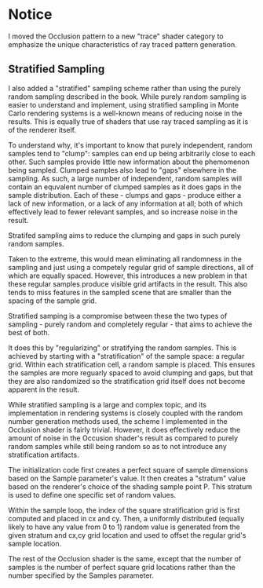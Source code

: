 # Notice

I moved the Occlusion pattern to a new "trace" shader category to emphasize the unique characteristics of ray traced pattern generation.

## Stratified Sampling

I also added a "stratified" sampling scheme rather than using the purely random sampling described in the book.
While purely random sampling is easier to understand and implement, using stratified sampling in Monte Carlo rendering systems is a well-known means of reducing noise in the results.
This is equally true of shaders that use ray traced sampling as it is of the renderer itself.

To understand why, it's important to know that purely independent, random samples tend to "clump": samples can end up being arbitrarily close to each other.
Such samples provide little new information about the phemomenon being sampled.
Clumped samples also lead to "gaps" elsewhere in the sampling.
As such, a large number of independent, random samples will contain an equvalent number of clumped samples as it does gaps in the sample distribution.
Each of these - clumps and gaps - produce either a lack of new information, or a lack of any information at all; both of which effectively lead to fewer relevant samples, and so increase noise in the result.

Stratifed sampling aims to reduce the clumping and gaps in such purely random samples. 

Taken to the extreme, this would mean eliminating all randomness in the sampling and just using a competely regular grid of sample directions, all of which are equally spaced.
However, this introduces a new problem in that these regular samples produce visible grid artifacts in the result.
This also tends to miss features in the sampled scene that are smaller than the spacing of the sample grid. 

Stratified samping is a compromise between these the two types of sampling - purely random and completely regular - that aims to achieve the best of both.

It does this by "regularizing" or stratifying the random samples. This is achieved by starting with a "stratification" of the sample space: a regular grid.
Within each stratification cell, a random sample is placed. 
This ensures the samples are more reguarly spaced to avoid clumping and gaps, but that they are also randomized so the stratification grid itself does not become apparent in the result.

While stratified sampling is a large and complex topic, and its implementation in rendering systems is closely coupled with the random number generation methods used, the scheme I implemented in the Occlusion shader is fairly trivial. 
However, it does effectively reduce the amount of noise in the Occusion shader's result as compared to purely random samples while still being random so as to not introduce any stratification artifacts.

The initialization code first creates a perfect square of sample dimensions based on the Sample parameter's value.
It then creates a "stratum" value based on the renderer's choice of the shading sample point P.
This stratum is used to define one specific set of random values.

Within the sample loop, the index of the square stratification grid is first computed and placed in cx and cy.
Then, a uniformly distributed (equally likely to have any value from 0 to 1) random value is generated from the given stratum and cx,cy grid location and used to offset the regular grid's sample location.

The rest of the Occlusion shader is the same, except that the number of samples is the number of perfect square grid locations rather than the number specified by the Samples parameter.
